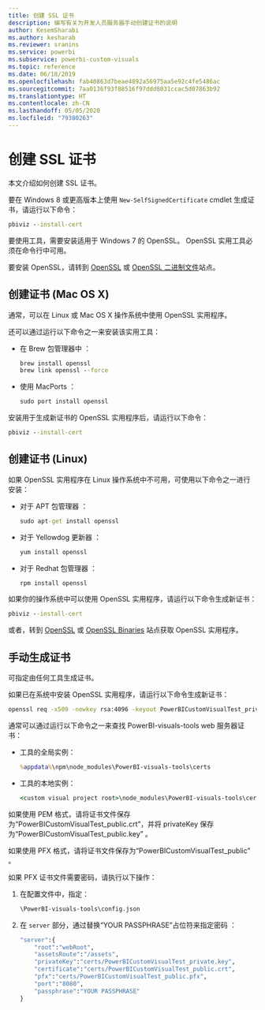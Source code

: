 ```yaml
---
title: 创建 SSL 证书
description: 编写有关为开发人员服务器手动创建证书的说明
author: KesemSharabi
ms.author: kesharab
ms.reviewer: sranins
ms.service: powerbi
ms.subservice: powerbi-custom-visuals
ms.topic: reference
ms.date: 06/18/2019
ms.openlocfilehash: fab40863d7beae4892a56975aa5e92c4fe5486ac
ms.sourcegitcommit: 7aa0136f93f88516f97ddd8031ccac5d07863b92
ms.translationtype: HT
ms.contentlocale: zh-CN
ms.lasthandoff: 05/05/2020
ms.locfileid: "79380263"
---
```

# <a name="create-an-ssl-certificate"></a>创建 SSL 证书

本文介绍如何创建 SSL 证书。

要在 Windows 8 或更高版本上使用 `New-SelfSignedCertificate` cmdlet 生成证书，请运行以下命令：

```cmd
pbiviz --install-cert
```

要使用工具，需要安装适用于 Windows 7 的 OpenSSL。 OpenSSL 实用工具必须在命令行中可用。

要安装 OpenSSL，请转到 [OpenSSL](https://www.openssl.org) 或 [OpenSSL 二进制文件](https://wiki.openssl.org/index.php/Binaries)站点。

## <a name="create-a-certificate-mac-os-x"></a>创建证书 (Mac OS X)

通常，可以在 Linux 或 Mac OS X 操作系统中使用 OpenSSL 实用程序。

还可以通过运行以下命令之一来安装该实用工具：

* 在 Brew 包管理器中  ：

    ```cmd
    brew install openssl
    brew link openssl --force
    ```

* 使用 MacPorts  ：

    ```cmd
    sudo port install openssl
    ```

安装用于生成新证书的 OpenSSL 实用程序后，请运行以下命令：

```cmd
pbiviz --install-cert
```

## <a name="create-a-certificate-linux"></a>创建证书 (Linux)

如果 OpenSSL 实用程序在 Linux 操作系统中不可用，可使用以下命令之一进行安装：

* 对于 APT 包管理器  ：

    ```cmd
    sudo apt-get install openssl
    ```

* 对于 Yellowdog 更新器  ：

    ```cmd
    yum install openssl
    ```

* 对于 Redhat 包管理器  ：

    ```cmd
    rpm install openssl
    ```

如果你的操作系统中可以使用 OpenSSL 实用程序，请运行以下命令生成新证书：

```cmd
pbiviz --install-cert
```

或者，转到 [OpenSSL](https://www.openssl.org) 或 [OpenSSL Binaries](https://wiki.openssl.org/index.php/Binaries) 站点获取 OpenSSL 实用程序。

## <a name="generate-the-certificate-manually"></a>手动生成证书

可指定由任何工具生成证书。

如果已在系统中安装 OpenSSL 实用程序，请运行以下命令生成新证书：

```cmd
openssl req -x509 -newkey rsa:4096 -keyout PowerBICustomVisualTest_private.key -out PowerBICustomVisualTest_public.crt -days 365
```

通常可以通过运行以下命令之一来查找 PowerBI-visuals-tools web 服务器证书：

* 工具的全局实例：

    ```cmd
    %appdata%\npm\node_modules\PowerBI-visuals-tools\certs
    ```

* 工具的本地实例：

    ```cmd
    <custom visual project root>\node_modules\PowerBI-visuals-tools\certs
    ```

如果使用 PEM 格式，请将证书文件保存为“PowerBICustomVisualTest_public.crt”，并将 privateKey 保存为“PowerBICustomVisualTest_public.key”   。

如果使用 PFX 格式，请将证书文件保存为“PowerBICustomVisualTest_public”  。

如果 PFX 证书文件需要密码，请执行以下操作：
1. 在配置文件中，指定：

    ```cmd
    \PowerBI-visuals-tools\config.json
    ```

1. 在 `server` 部分，通过替换“YOUR PASSPHRASE”占位符来指定密码  ：

    ```cmd
    "server":{
        "root":"webRoot",
        "assetsRoute":"/assets",
        "privateKey":"certs/PowerBICustomVisualTest_private.key",
        "certificate":"certs/PowerBICustomVisualTest_public.crt",
        "pfx":"certs/PowerBICustomVisualTest_public.pfx",
        "port":"8080",
        "passphrase":"YOUR PASSPHRASE"
    }
    ```